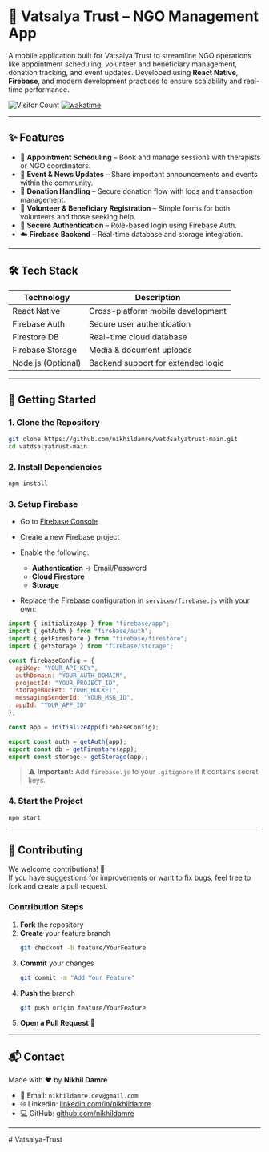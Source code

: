 # 🤝 Vatsalya Trust – NGO Management App

A mobile application built for Vatsalya Trust to streamline NGO operations like appointment scheduling, volunteer and beneficiary management, donation tracking, and event updates. Developed using **React Native**, **Firebase**, and modern development practices to ensure scalability and real-time performance.

![Visitor Count](https://profile-counter.glitch.me/nikhildamre/count.svg)
[![wakatime](https://wakatime.com/badge/user/c5d31f5f-3d90-4e8d-b132-9461d2156069.svg)](https://wakatime.com/@c5d31f5f-3d90-4e8d-b132-9461d2156069)

---

## ✨ Features

- 📅 **Appointment Scheduling** – Book and manage sessions with therapists or NGO coordinators.
- 📰 **Event & News Updates** – Share important announcements and events within the community.
- 💸 **Donation Handling** – Secure donation flow with logs and transaction management.
- 🙋 **Volunteer & Beneficiary Registration** – Simple forms for both volunteers and those seeking help.
- 🔐 **Secure Authentication** – Role-based login using Firebase Auth.
- ☁️ **Firebase Backend** – Real-time database and storage integration.

---

## 🛠 Tech Stack

| Technology        | Description                          |
|-------------------|--------------------------------------|
| React Native      | Cross-platform mobile development    |
| Firebase Auth     | Secure user authentication           |
| Firestore DB      | Real-time cloud database             |
| Firebase Storage  | Media & document uploads             |
| Node.js (Optional)| Backend support for extended logic   |

---

## 🚀 Getting Started

### 1. Clone the Repository

```bash
git clone https://github.com/nikhildamre/vatdsalyatrust-main.git
cd vatdsalyatrust-main
```

### 2. Install Dependencies

```bash
npm install
```

### 3. Setup Firebase

- Go to [Firebase Console](https://console.firebase.google.com/)
- Create a new Firebase project
- Enable the following:
  - **Authentication** → Email/Password
  - **Cloud Firestore**
  - **Storage**

- Replace the Firebase configuration in `services/firebase.js` with your own:

```js
import { initializeApp } from "firebase/app";
import { getAuth } from "firebase/auth";
import { getFirestore } from "firebase/firestore";
import { getStorage } from "firebase/storage";

const firebaseConfig = {
  apiKey: "YOUR_API_KEY",
  authDomain: "YOUR_AUTH_DOMAIN",
  projectId: "YOUR_PROJECT_ID",
  storageBucket: "YOUR_BUCKET",
  messagingSenderId: "YOUR_MSG_ID",
  appId: "YOUR_APP_ID"
};

const app = initializeApp(firebaseConfig);

export const auth = getAuth(app);
export const db = getFirestore(app);
export const storage = getStorage(app);
```

> ⚠️ **Important:** Add `firebase.js` to your `.gitignore` if it contains secret keys.

### 4. Start the Project

```bash
npm start
```

---

## 🤝 Contributing

We welcome contributions! 🚀  
If you have suggestions for improvements or want to fix bugs, feel free to fork and create a pull request.

### Contribution Steps

1. **Fork** the repository  
2. **Create** your feature branch  
   ```bash
   git checkout -b feature/YourFeature
   ```
3. **Commit** your changes  
   ```bash
   git commit -m "Add Your Feature"
   ```
4. **Push** the branch  
   ```bash
   git push origin feature/YourFeature
   ```
5. **Open a Pull Request** 🚀

---

## 📬 Contact

Made with ❤️ by **Nikhil Damre**

- 📧 Email: `nikhildamre.dev@gmail.com`  
- 🌐 LinkedIn: [linkedin.com/in/nikhildamre](https://linkedin.com/in/nikhildamre)  
- 💻 GitHub: [github.com/nikhildamre](https://github.com/nikhildamre)

---


#   V a t s a l y a - T r u s t  
 